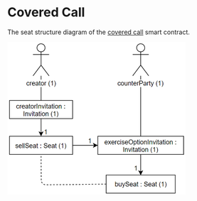 # Covered Call
The seat structure diagram of the [covered call](https://docs.agoric.com/guides/zoe/contracts/covered-call.html) smart contract.

<img src="https://raw.githubusercontent.com/IlyasMercan/AgoricPatterns/main/docs/seatStructureDiagrams/images/coveredCall.PNG" width="400">